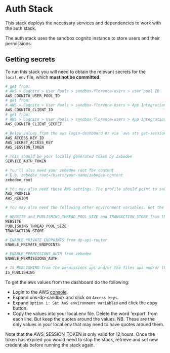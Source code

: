 # Auth Stack

This stack deploys the necessary services and dependencies to work with the auth stack.

The auth stack uses the sandbox cognito instance to store users and their permissions.

## Getting secrets

To run this stack you will need to obtain the relevant secrets for the `local.env` file, which **must not be committed**:

```sh
# get from:
# AWS > Cognito > User Pools > sandbox-florence-users > user pool ID
AWS_COGNITO_USER_POOL_ID
# get from:
# AWS > Cognito > User Pools > sandbox-florence-users > App Integration > App clients > dp-identity-api > client id
AWS_COGNITO_CLIENT_ID
# get from:
# AWS > Cognito > User Pools > sandbox-florence-users > App Integration > App clients > dp-identity-api > client secret
AWS_COGNITO_CLIENT_SECRET

# Below values from the aws login-dashboard or via `aws sts get-session-token`
AWS_ACCESS_KEY_ID
AWS_SECRET_ACCESS_KEY
AWS_SESSION_TOKEN

# This should be your locally generated token by Zebedee
SERVICE_AUTH_TOKEN

# You'll also need your zebedee root for content
# E.g. zebedee_root=/Users/your-name/zebedee-content
zebedee_root

# You may also need these AWS settings. The profile should point to sandbox.
AWS_PROFILE
AWS_REGION

# You may also need the following other environment variables. Get the values from the relevant secrets in sandbox:

# WEBSITE and PUBLISHING_THREAD_POOL_SIZE and TRANSACTION_STORE from the-train
WEBSITE
PUBLISHING_THREAD_POOL_SIZE
TRANSACTION_STORE

# ENABLE_PRIVATE_ENDPOINTS from dp-api-router
ENABLE_PRIVATE_ENDPOINTS

# ENABLE_PERMISSIONS_AUTH from zebedee
ENABLE_PERMISSIONS_AUTH

# IS_PUBLISHING from the permissions api and/or the files api and/or the image api
IS_PUBLISHING
```

To get the aws values from the dashboard do the following:

- Login to the AWS [console](https://ons.awsapps.com/start#/).
- Expand ons-dp-sandbox and click on `Access keys`.
- Expand `Option 1: Set AWS environment variables` and click the copy button.
- Copy the values into your local.env file. Delete the word 'export' from each line. But keep the quotes around the values. NB. These are the only values in your local.env that may need to have quotes around them.

Note that the AWS_SESSION_TOKEN is only valid for 12 hours. Once the token has expired you would need to stop the stack, retrieve and set new credentials before running the stack again.

